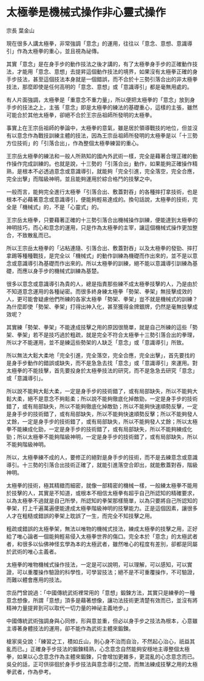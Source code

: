 # 太極拳是機械式操作非心靈式操作

宗長
葉金山

現在很多人講太極拳，非常強調「意念」的運用，往往以「意念、意想、意識導引」作為太極拳的重心，並且視為祕傳。

其實「意念」是在身手步的動作技法之後才講的，有了太極拳身手步的正確動作技法，才能用「意念、意想」去提昇這個動作技法的境界，如果沒有太極拳正確的身手步技法，甚至這個技法本身就是一個錯誤，而不合於十三勢引落合出的非太極拳技法，那麼即使是任何高明的「意念、意想」或「意識導引」都是毫無用處的。

有人片面強調，太極拳是「重意念不重力量」，所以便把太極拳的「意念」放到身手步的技法之上，主張「意念」即是太極拳的練法的基礎重心，這樣的主張，雖然可能合於其他太極拳，卻絕不合於王宗岳祖師所發明的太極拳。

事實上在王宗岳祖師的拳論中，太極拳的意氣，雖是居於領導戰技的地位，但並沒有以意念作為戰技訓練主體的技法，因為王宗岳祖師所發明的太極拳是以「十三勢方位技術」的「引落合出」，作為整個太極拳練習的重心。

王宗岳太極拳的練法和一般人所熟知的國內外武術一樣，完全是藉著合理正確的動作操作完成訓練的。也就是說，十三勢的「引落合出」動作，如果能夠正確操作精熟，是根本不必透過意念或意識導引，就能夠「完全引進，完全落空，完全合應，完全出擊」而階級神明，並且能夠運用於綜合格鬥的技擊之中。

一般而言，能夠完全進行太極拳「引落合出、敷蓋對吞」的各種摔打拿技術，也是根本不必藉著意念或意識導引，便能夠輕易達成的。換句話說，太極拳的技術，完全是「機械式」的，不是「心靈式」的。

王宗岳太極拳，只要藉著正確的十三勢引落合出機械操作訓練，便能達到太極拳的神明技巧，而心和意念的運用，只是作為太極拳的主宰，讓這個機械式操作更加整合，不致散亂而已。

所以王宗岳太極拳的「沾粘連隨、引落合出、敷蓋對吞」以及太極拳的發勁、摔打拿踢等種種戰技，是完全以「機械式」的動作訓練為機礎而作出來的，並不是以意念或意識導引為基礎而作出來的。所以太極拳的訓練，絕不能以意識導引訓練為基礎，而應以身手步的機械式訓練為基楚。

很多以意念或意識導引為貴的人，總是指責那些練不成太極拳技擊的人，乃是由於不知道意念運用的各種祕密。而很多終身練太極拳「勢架、拳架」無技擊成效的人，更可能會疑慮他們所練的各家太極拳「勢架、拳架」豈不就是機械式的訓練？為什麼即使「勢架、拳架」打得出神入化，甚至獲得金牌銀牌，仍然是毫無技擊成效呢？

其實練「勢架、拳架」不能達成技擊之用的原因很簡單，就是自己所練的這些「勢架、拳架」若不是技巧過於粗疏，就是完全不符合太極拳十三勢引落合出的拳理，所以才不能運用，並不是練這些勢架的人缺乏「意念」或「意識導引」所致。

所以無法大鬆大柔地「完全引進，完全落空，完全合應，完全出擊」，首先要找的是身手步動作的錯誤或缺失，而不是急急去找「意念」或「意識導引」來運用。對太極拳的不能技擊，首先要投身於太極拳技法的研究，而不是急急去研究「意念」或「意識導引」。

所以說不能夠大鬆大柔，一定是身手步的技術錯了，或有局部缺失，所以不能夠大鬆大柔，絕不是意念不夠鬆柔；所以說不能夠徹底化掉敵勁，一定是身手步的技術錯了，或有局部缺失，所以不能夠徹底化掉敵勁；所以不能夠快速順勢反擊，一定是身手步的技術錯了，或有局部缺失，所以不能夠快速順勢反擊；所以不能夠發人丈餘，一定是身手步的技術錯了，或有局部缺失，所以不能夠發人丈餘；所以太極拳不能練成化勁，一定是身手步的技術錯了，或有局部缺失，所以不能夠練成化勁；所以太極拳不能夠階級神明，一定是身手步的技術錯了，或有局部缺失，所以不能夠階級神明。

所以，太極拳練不成的人，要修正的絕對是身手步的技術，而不是去練意念或意識導引。十三勢的引落合出技術正確了，就能引進落空合即出，就能敷蓋對吞，階級神明。

太極拳的技術，極其精緻而細密，就像一部精密的機械一樣，一般練太極拳不能用於技擊的人，其實是不知道，或根本不相信太極拳有超乎自己所認知的精確要求，以為太極拳不過就是自己所學，所認知的拳架那樣簡單，以為只要將自己所認知的拳架，打上千遍萬遍便能達成太極拳階級神明的技擊能力。正是這個因素，讓很多人才在粗糙或錯誤的拳架上耽誤了一生，而完全不知技擊之用。

粗疏或錯誤的太極拳架，無法以唯物的機械式技法，練成太極拳的技擊之用，正好給了唯心論者一個能夠輕易侵入太極拳世界的傷口。完全本於「意念」的太極武者者，和很多以仙佛神怪玄學為本的太極武者，雖然唯心的程度有差別，卻都是同屬於武術的唯心主義者。

太極拳的唯物機械式操作技法，一定是可以說明，可以理解，可以感知，可以實證，可以重覆操作驗證的科學性，可學習技法；絕不是不可重覆操作，不可驗證，而難以體會應用的技法。

宗岳門曾說過：「中國傳統武術裡常用的「意想」鍛鍊方法，其實只是練拳的一種意念想像，所謂「意想」頂多是藉著想像，讓功法技術更清楚有效而已，並沒有將精神力量提昇到可以取代一切力量的神祕主義地步。」

中國傳統武術強調身與心同修，形與意並重，但必以身手步之技法為根本，心意雖主導著身體技法的運用，卻不能作為武術主體來鍛鍊。

槍家吳殳說：「練習之工，積如丘山，則心身不治而自治，不然起心治心，祇益其亂而已。」正確身手步技法的鍛鍊精熟，心念意念自然能夠安穩地主導整個太極拳，如果以心念意念作為主體來鍛鍊，只會增加更雜多，更混亂的心念意念而已。吳殳的話，正可供徘徊於身手步技法與意念導引之間，而無法練成技擊之用的太極拳武者，作為參考。
